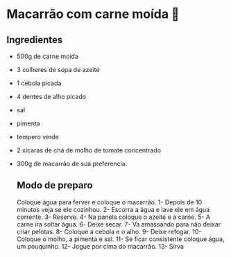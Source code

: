 # Macarrão com carne moída :meat_on_bone:

## Ingredientes

- 500g de carne moída

- 3 colheres de sopa de azeite

- 1 cebola picada

- 4 dentes de alho picado

- sal

- pimenta

- tempero verde

- 2 xícaras de chá de molho de tomate concentrado

- 300g de macarrão de sua preferencia.  

  ## Modo de preparo

  Coloque água para ferver e coloque o macarrão.
   1- Depois de 10 minutos veja se ele cozinhou.
   2- Escorra a água e lave ele em água corrente.
   3- Reserve.
   4- Na panela coloque o azeite e a carne.
   5- A carne ira soltar água.
   6- Deixe secar.
   7- Va amassando para não deixar criar pelotas.
   8- Coloque a cebola e o alho.
   9- Deixe refogar.
   10- Coloque o molho, a pimenta e sal.
   11- Se ficar consistente coloque água, um pouquinho.
   12- Jogue por cima do macarrão.
   13- Sirva



